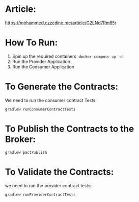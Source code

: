 # Article:
https://mohammed.ezzedine.me/article/G2LNd7Rm65r

# How To Run:
1. Spin up the required containers: `docker-compose up -d`
2. Run the Provider Application
3. Run the Consumer Application

# To Generate the Contracts:
We need to run the consumer contract Tests:

    gradlew runConsumerContractTests

# To Publish the Contracts to the Broker:

    gradlew pactPublish

# To Validate the Contracts:
we need to run the provider contract tests:

    gradlew runProviderContractTests
